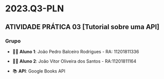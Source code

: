 # 2023.Q3-PLN

## ATIVIDADE PRÁTICA 03 [Tutorial sobre uma API]

### Grupo
- 👨‍💻 **Aluno 1**: João Pedro Balceiro Rodrigues - RA: 11201811336
- 👨‍💻 **Aluno 2**: João Vitor Oliveira dos Santos - RA:11201811164

- 📚 **API**: Google Books API

